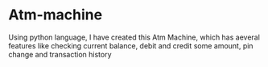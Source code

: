 # Atm-machine
Using python language, I have created this Atm Machine, which has aeveral features like checking current balance, debit and credit some amount, pin change and transaction history
